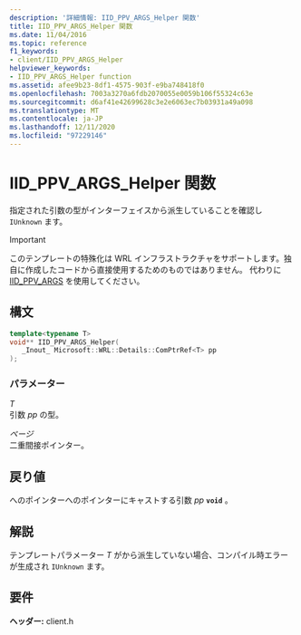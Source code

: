 ```yaml
---
description: '詳細情報: IID_PPV_ARGS_Helper 関数'
title: IID_PPV_ARGS_Helper 関数
ms.date: 11/04/2016
ms.topic: reference
f1_keywords:
- client/IID_PPV_ARGS_Helper
helpviewer_keywords:
- IID_PPV_ARGS_Helper function
ms.assetid: afee9b23-8df1-4575-903f-e9ba748418f0
ms.openlocfilehash: 7003a3270a6fdb2070055e0059b106f55324c63e
ms.sourcegitcommit: d6af41e42699628c3e2e6063ec7b03931a49a098
ms.translationtype: MT
ms.contentlocale: ja-JP
ms.lasthandoff: 12/11/2020
ms.locfileid: "97229146"
---
```

# <a name="iid_ppv_args_helper-function"></a>IID_PPV_ARGS_Helper 関数

指定された引数の型がインターフェイスから派生していることを確認し `IUnknown` ます。

> [!IMPORTANT]
> このテンプレートの特殊化は WRL インフラストラクチャをサポートします。独自に作成したコードから直接使用するためのものではありません。 代わりに [IID_PPV_ARGS](/windows/win32/api/combaseapi/nf-combaseapi-iid_ppv_args) を使用してください。

## <a name="syntax"></a>構文

```cpp
template<typename T>
void** IID_PPV_ARGS_Helper(
   _Inout_ Microsoft::WRL::Details::ComPtrRef<T> pp
);
```

### <a name="parameters"></a>パラメーター

*T*<br/>
引数 *pp* の型。

*ページ*<br/>
二重間接ポインター。

## <a name="return-value"></a>戻り値

へのポインターへのポインターにキャストする引数 *pp* **`void`** 。

## <a name="remarks"></a>解説

テンプレートパラメーター *T* がから派生していない場合、コンパイル時エラーが生成され `IUnknown` ます。

## <a name="requirements"></a>要件

**ヘッダー:** client.h
